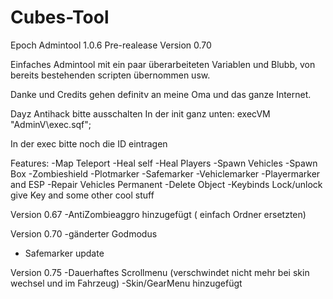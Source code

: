 # Cubes-Tool
Epoch Admintool 1.0.6 Pre-realease Version 0.70

Einfaches Admintool mit ein paar überarbeiteten Variablen und Blubb, von bereits bestehenden scripten übernommen usw.


Danke und Credits gehen definitv an meine Oma und das ganze Internet.

Dayz Antihack bitte ausschalten
In der init ganz unten:
execVM "AdminV\exec.sqf";

In der exec bitte noch die ID eintragen

Features:
-Map Teleport
-Heal self
-Heal Players
-Spawn Vehicles
-Spawn Box
-Zombieshield
-Plotmarker
-Safemarker
-Vehiclemarker
-Playermarker and ESP
-Repair Vehicles Permanent
-Delete Object
-Keybinds Lock/unlock give Key
and some other cool stuff

Version 0.67
-AntiZombieaggro hinzugefügt ( einfach Ordner ersetzten)

Version 0.70
-gänderter Godmodus
- Safemarker update

Version 0.75
-Dauerhaftes Scrollmenu (verschwindet nicht mehr bei skin wechsel und im Fahrzeug)
-Skin/GearMenu hinzugefügt
